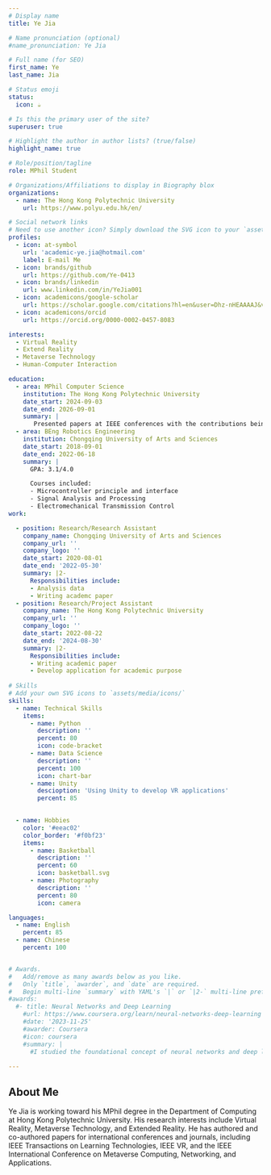 ```yaml
---
# Display name
title: Ye Jia

# Name pronunciation (optional)
#name_pronunciation: Ye Jia

# Full name (for SEO)
first_name: Ye
last_name: Jia

# Status emoji
status:
  icon: ☕️

# Is this the primary user of the site?
superuser: true

# Highlight the author in author lists? (true/false)
highlight_name: true

# Role/position/tagline
role: MPhil Student

# Organizations/Affiliations to display in Biography blox
organizations:
  - name: The Hong Kong Polytechnic University
    url: https://www.polyu.edu.hk/en/

# Social network links
# Need to use another icon? Simply download the SVG icon to your `assets/media/icons/` folder.
profiles:
  - icon: at-symbol
    url: 'academic-ye.jia@hotmail.com'
    label: E-mail Me
  - icon: brands/github
    url: https://github.com/Ye-0413
  - icon: brands/linkedin
    url: www.linkedin.com/in/YeJia001
  - icon: academicons/google-scholar
    url: https://scholar.google.com/citations?hl=en&user=Dhz-nHEAAAAJ&view_op=list_works&sortby=pubdate
  - icon: academicons/orcid
    url: https://orcid.org/0000-0002-0457-8083

interests:
  - Virtual Reality
  - Extend Reality
  - Metaverse Technology
  - Human-Computer Interaction

education:
  - area: MPhil Computer Science
    institution: The Hong Kong Polytechnic University
    date_start: 2024-09-03
    date_end: 2026-09-01
    summary: |
       Presented papers at IEEE conferences with the contributions being published in IEEE journals.
  - area: BEng Robotics Engineering
    institution: Chongqing University of Arts and Sciences
    date_start: 2018-09-01
    date_end: 2022-06-18
    summary: |
      GPA: 3.1/4.0

      Courses included:
      - Microcontroller principle and interface 
      - Signal Analysis and Processing
      - Electromechanical Transmission Control
work:

  - position: Research/Research Assistant
    company_name: Chongqing University of Arts and Sciences
    company_url: ''
    company_logo: ''
    date_start: 2020-08-01
    date_end: '2022-05-30'
    summary: |2-
      Responsibilities include:
      - Analysis data
      - Writing academc paper
  - position: Research/Project Assistant
    company_name: The Hong Kong Polytechnic University
    company_url: ''
    company_logo: ''
    date_start: 2022-08-22
    date_end: '2024-08-30'
    summary: |2-
      Responsibilities include:
      - Writing academic paper
      - Develop application for academic purpose
 
# Skills
# Add your own SVG icons to `assets/media/icons/`
skills:
  - name: Technical Skills
    items:
      - name: Python
        description: ''
        percent: 80
        icon: code-bracket
      - name: Data Science
        description: ''
        percent: 100
        icon: chart-bar
      - name: Unity
        descioption: 'Using Unity to develop VR applications'
        percent: 85

  
  - name: Hobbies
    color: '#eeac02'
    color_border: '#f0bf23'
    items:
      - name: Basketball
        description: ''
        percent: 60
        icon: basketball.svg
      - name: Photography
        description: ''
        percent: 80
        icon: camera

languages:
  - name: English
    percent: 85
  - name: Chinese
    percent: 100


# Awards.
#   Add/remove as many awards below as you like.
#   Only `title`, `awarder`, and `date` are required.
#   Begin multi-line `summary` with YAML's `|` or `|2-` multi-line prefix and indent 2 spaces below.
#awards:
  #- title: Neural Networks and Deep Learning
    #url: https://www.coursera.org/learn/neural-networks-deep-learning
    #date: '2023-11-25'
    #awarder: Coursera
    #icon: coursera
    #summary: |
      #I studied the foundational concept of neural networks and deep learning. By the end, I was familiar with the significant technological trends driving the rise of deep learning; build, train, and apply fully connected deep neural networks; implement efficient (vectorized) neural networks; identify key parameters in a neural network’s architecture; and apply deep learning to your own applications.
 
---
```


## About Me

Ye Jia is working toward his MPhil degree in the Department of Computing at Hong Kong Polytechnic University. His research interests include Virtual Reality, Metaverse Technology, and Extended Reality. He has authored and co-authored papers for international conferences and journals, including IEEE Transactions on Learning Technologies, IEEE VR, and the IEEE International Conference on Metaverse Computing, Networking, and Applications.
